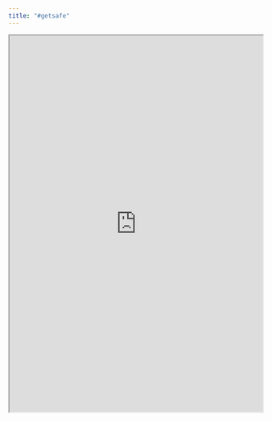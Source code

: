 ```yaml
---
title: "#getsafe"
---
```



<iframe height="750" width="100%" src="https://ewelton.github.io/ktest/wiki.html##getsafe"></iframe>
